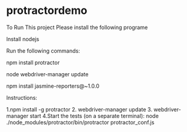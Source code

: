 protractordemo
==============
To Run This project Please install the following programe

Install nodejs

Run the following commands:

npm install protractor

node webdriver-manager update

npm install jasmine-reporters@~1.0.0



Instructions:

1.npm install -g protractor
2. webdriver-manager update
3. webdriver-manager start
4.Start the tests (on a separate terminal):  node ./node_modules/protractor/bin/protractor protractor_conf.js
